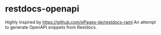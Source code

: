 # restdocs-openapi

Highly inspired by https://github.com/ePages-de/restdocs-raml
An attempt to generate OpenAPI snippets from Restdocs.